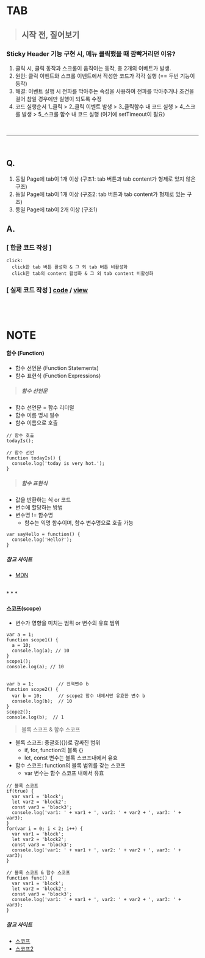 # TAB

> ## 시작 전, 짚어보기
### Sticky Header 기능 구현 시, 메뉴 클릭했을 때 깜빡거리던 이유?
1. 클릭 시, 클릭 동작과 스크롤이 움직이는 동작, 총 2개의 이베트가 발생.
2. 원인: 클릭 이벤트와 스크롤 이벤트에서 작성한 코드가 각각 실행 (== 두번 기능이 동작)
3. 해결: 이벤트 실행 시 전파를 막아주는 속성을 사용하여 전파를 막아주거나 조건을 걸어 참일 경우에만 실행이 되도록 수정
4. 코드 실행순서
    1_클릭 > 2_클릭 이벤트 발생 > 3_클릭함수 내 코드 실행 > 4_스크롤 발생 > 5_스크롤 함수 내 코드 실행 (여기에 setTimeout이 필요)

<br>

* * *
<br>

## Q.
1. 동일 Page에 tab이 1개 이상 (구조1: tab 버튼과 tab content가 형제로 있지 않은 구조)
2. 동일 Page에 tab이 1개 이상 (구조2: tab 버튼과 tab content가 형제로 있는 구조)
3. 동일 Page에 tab이 2개 이상 (구조1)

## A.
### [ 한글 코드 작성 ]
```
click:
  click한 tab 버튼 활성화 & 그 외 tab 버튼 비활성화
  click한 tab의 content 활성화 & 그 외 tab content 비활성화
```

### [ 실제 코드 작성 ] [code](https://github.com/kwoneunju/js-study-200120/blob/master/Tab/tab_200608.js) / [view](https://kwoneunju.github.io/js-study-200120/Tab/tab.html)


<br>
<br>


# NOTE
#### 함수 (Function)
* 함수 선언문 (Function Statements)
* 함수 표현식 (Function Expressions)

> ##### 함수 선언문
  - 함수 선언문 = 함수 리터럴
  - 함수 이름 명시 필수
  - 함수 이름으로 호출

```
// 함수 호출
todayIs();

// 함수 선언
function todayIs() {
  console.log('today is very hot.');
}
```


> ##### 함수 표현식
  - 값을 반환하는 식 or 코드
  - 변수에 할당하는 방법
  - 변수명 != 함수명
    - 함수는 익명 함수이며, 함수 변수명으로 호출 가능

```
var sayHello = function() {
  console.log('Hello?');
}
```

##### 참고 사이트
* [MDN](https://developer.mozilla.org/ko/docs/Web/JavaScript/Guide/%ED%95%A8%EC%88%98)

<br>
* * *

#### 스코프(scope)
  - 변수가 영향을 미치는 범위 or 변수의 유효 범위

```
var a = 1;
function scope1() {
  a = 10;
  console.log(a); // 10
}
scope1();
console.log(a); // 10


var b = 1;         // 전역변수 b
function scope2() {
  var b = 10;      // scope2 함수 내에서만 유효한 변수 b
  console.log(b);  // 10
}
scope2();
console.log(b);  // 1
```

> 블록 스코프 & 함수 스코프
  - 블록 스코프: 중괄호({})로 감싸진 범위
    * if, for, function의 블록 {}
    * let, const 변수는 블록 스코프내에서 유효
  - 함수 스코프: function의 블록 범위를 갖는 스코프
    * var 변수는 함수 스코프 내에서 유효

```
// 블록 스코프
if(true) {
  var var1 = 'block';
  let var2 = 'block2';
  const var3 = 'block3';
  console.log('var1: ' + var1 + ', var2: ' + var2 + ', var3: ' + var3);
}
for(var i = 0; i < 2; i++) {
  var var1 = 'block';
  let var2 = 'block2';
  const var3 = 'block3';
  console.log('var1: ' + var1 + ', var2: ' + var2 + ', var3: ' + var3);
}

// 블록 스코프 & 함수 스코프
function func() {
  var var1 = 'block';
  let var2 = 'block2';
  const var3 = 'block3';
  console.log('var1: ' + var1 + ', var2: ' + var2 + ', var3: ' + var3);
}
```

##### 참고 사이트
* [스코프](https://yuddomack.tistory.com/entry/%EC%9E%90%EB%B0%94%EC%8A%A4%ED%81%AC%EB%A6%BD%ED%8A%B8-%EC%8A%A4%EC%BD%94%ED%94%84scope)
* [스코프2](https://yuddomack.tistory.com/entry/%EC%9E%90%EB%B0%94%EC%8A%A4%ED%81%AC%EB%A6%BD%ED%8A%B8-%EB%B3%80%EC%88%98%EC%99%80-%EC%8A%A4%EC%BD%94%ED%94%84%EC%9C%A0%ED%9A%A8%EB%B2%94%EC%9C%84)
